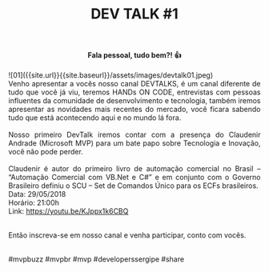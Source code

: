﻿---
title: "DEV TALK #1"
comments: true
excerpt_separator: "Ler mais"
categories:
  - DevTalk
---

<center><strong>Fala pessoal, tudo bem?! 👍 </strong></center> <br>
![01]({{site.url}}{{site.baseurl}}/assets/images/devtalk01.jpeg) 
<div style="text-align: justify;"> 
Venho apresentar a vocês nosso canal DEVTALKS, é um canal diferente de tudo que você já viu, teremos HANDs ON CODE, entrevistas com pessoas influentes da comunidade de desenvolvimento e tecnologia, também iremos apresentar as novidades mais recentes do mercado, você ficara sabendo tudo que está acontecendo aqui e no mundo lá fora.
<br /><br />
Nosso primeiro DevTalk iremos contar com a presença do Claudenir Andrade (Microsoft MVP) para um bate papo sobre Tecnologia e Inovação, você não pode perder.
<br /><br />
Claudenir é autor do primeiro livro de automação comercial no Brasil – “Automação Comercial com VB.Net
 e C#” e em conjunto com o Governo Brasileiro definiu o SCU – Set de Comandos Único para os ECFs brasileiros.
 <br />
 </div> 

<div style="text-align: justify;">
Data: 29/05/2018  <br />
Horário: 21:00h <br />
Link: <a href="https://youtu.be/KJppx1k6CBQ" alt="">https://youtu.be/KJppx1k6CBQ</a> <br /> <br />

Então inscreva-se em nosso canal e venha participar, conto com vocês.  <br /> <br />
</div> 


 

 #mvpbuzz #mvpbr #mvp #developerssergipe #share <br><br>
